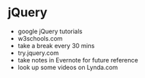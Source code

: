 # jQuery
* google jQuery tutorials
* w3schools.com
* take a break every 30 mins
* try.jquery.com
* take notes in Evernote for future reference
* look up some videos on Lynda.com